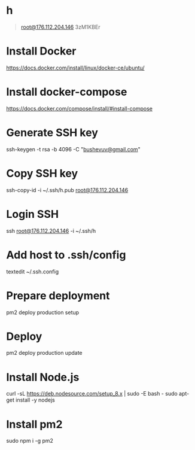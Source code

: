 # h

> root@176.112.204.146
> 3zM1KBEr

# Install Docker
https://docs.docker.com/install/linux/docker-ce/ubuntu/

# Install docker-compose
https://docs.docker.com/compose/install/#install-compose

# Generate SSH key
ssh-keygen -t rsa -b 4096 -C "bushevuv@gmail.com"

# Copy SSH key
ssh-copy-id -i ~/.ssh/h.pub root@176.112.204.146

# Login SSH
ssh root@176.112.204.146 -i ~/.ssh/h

# Add host to .ssh/config
textedit ~/.ssh.config

# Prepare deployment
pm2 deploy production setup

# Deploy
pm2 deploy production update

# Install Node.js
curl -sL https://deb.nodesource.com/setup_8.x | sudo -E bash -
sudo apt-get install -y nodejs

# Install pm2
sudo npm i -g pm2 